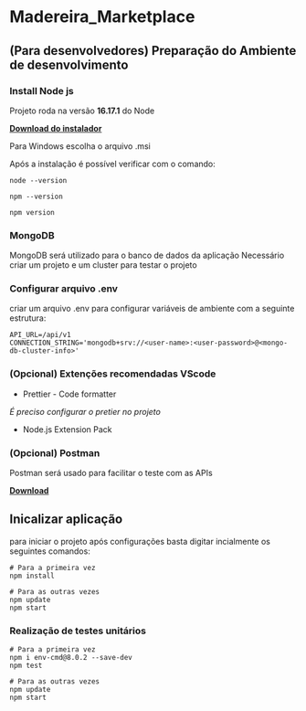 # Madereira_Marketplace

## (Para desenvolvedores) Preparação do Ambiente de desenvolvimento

### Install Node js

Projeto roda na versão **16.17.1** do Node

[**Download do instalador**](https://nodejs.org/dist/v16.17.1/)

Para Windows escolha o arquivo .msi

Após a instalação é possível verificar com o comando:

```shell
node --version
```

```shell
npm --version
```

```shell
npm version
```

### MongoDB

MongoDB será utilizado para o banco de dados da aplicação
Necessário criar um projeto e um cluster para testar o projeto

### Configurar arquivo .env

criar um arquivo .env para configurar variáveis de ambiente
com a seguinte estrutura:

```
API_URL=/api/v1
CONNECTION_STRING='mongodb+srv://<user-name>:<user-password>@<mongo-db-cluster-info>'
```

### (Opcional) Extenções recomendadas VScode

- Prettier - Code formatter

_É preciso configurar o pretier no projeto_

- Node.js Extension Pack

### (Opcional) Postman

Postman será usado para facilitar o teste com as APIs

[**Download**](https://www.postman.com/downloads/)

## Inicalizar aplicação

para iniciar o projeto após configurações basta digitar incialmente os seguintes comandos:

```shell
# Para a primeira vez
npm install
```

```shell
# Para as outras vezes
npm update
npm start
```

### Realização de testes unitários

```shell
# Para a primeira vez
npm i env-cmd@8.0.2 --save-dev
npm test
```

```shell
# Para as outras vezes
npm update
npm start
```
